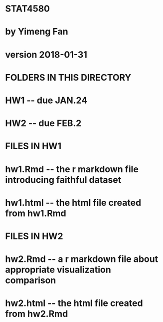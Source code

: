 # STAT4580
# by Yimeng Fan
# version 2018-01-31
#
# FOLDERS IN THIS DIRECTORY
# HW1       -- due JAN.24
# HW2       -- due FEB.2
#
# FILES IN HW1
# hw1.Rmd   -- the r markdown file introducing faithful dataset
# hw1.html  -- the html file created from hw1.Rmd
#
# FILES IN HW2
# hw2.Rmd   -- a r markdown file about appropriate visualization comparison
# hw2.html  -- the html file created from hw2.Rmd
